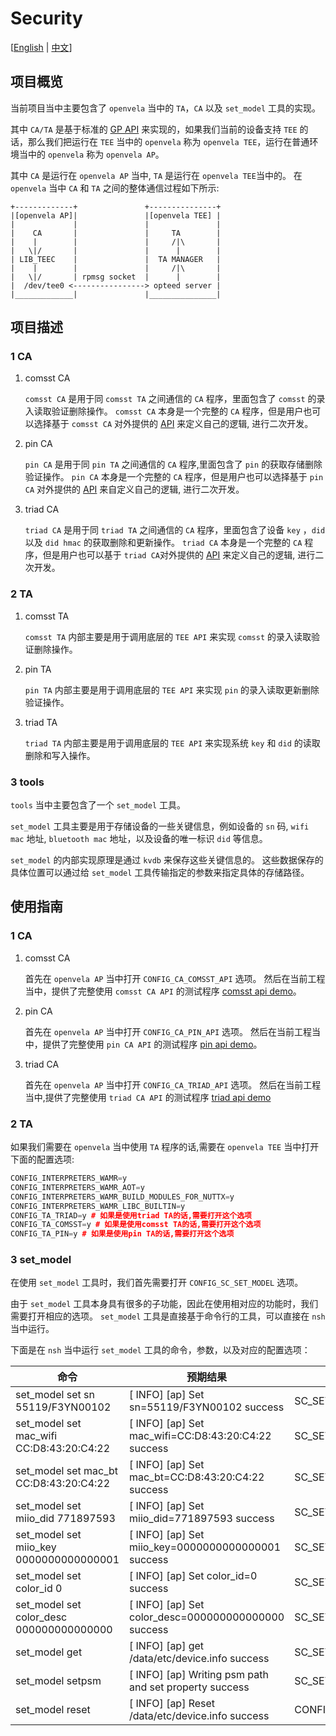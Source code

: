 # Security

[[English](./README.md) | [中文](./README_zh-cn.md)]

## 项目概览

当前项目当中主要包含了 `openvela` 当中的 `TA`，`CA` 以及 `set_model` 工具的实现。

其中 `CA/TA` 是基于标准的 [GP API](https://globalplatform.org/specs-library/tee-internal-core-api-specification) 来实现的，如果我们当前的设备支持 `TEE` 的话，那么我们把运行在 `TEE` 当中的 `openvela` 称为 `openvela TEE`，运行在普通环境当中的 `openvela` 称为 `openvela AP`。

其中 `CA` 是运行在 `openvela AP` 当中, `TA` 是运行在 `openvela TEE`当中的。
在 `openvela` 当中 `CA` 和 `TA` 之间的整体通信过程如下所示:

```log
+-------------+               +---------------+
|[openvela AP]|               |[openvela TEE] |
|             |               |               |
|    CA       |               |     TA        |
|    |        |               |     /|\       |
|   \|/       |               |      |        |
| LIB_TEEC    |               |  TA MANAGER   |
|    |        |               |     /|\       |
|   \|/       | rpmsg socket  |      |        |
|  /dev/tee0 <----------------> opteed server |
|_____________|               |_______________|
```

## 项目描述

### 1 CA

1. comsst CA

    `comsst CA` 是用于同 `comsst TA` 之间通信的 `CA` 程序，里面包含了 `comsst` 的录入读取验证删除操作。
    `comsst CA` 本身是一个完整的 `CA` 程序，但是用户也可以选择基于 `comsst CA` 对外提供的 [API](include/comsst_ca_api.h) 来定义自己的逻辑, 进行二次开发。

2. pin CA

    `pin CA` 是用于同 `pin TA` 之间通信的 `CA` 程序,里面包含了 `pin` 的获取存储删除验证操作。
    `pin CA` 本身是一个完整的 `CA` 程序，但是用户也可以选择基于 `pin CA` 对外提供的 [API](include/pin_ca_api.h) 来自定义自己的逻辑, 进行二次开发。

3. triad CA

    `triad CA` 是用于同 `triad TA` 之间通信的 `CA` 程序，里面包含了设备 `key` ，`did` 以及 `did hmac` 的获取删除和更新操作。
    `triad CA` 本身是一个完整的 `CA` 程序，但是用户也可以基于 `triad CA`对外提供的 [API](include/triad_ca_api.h) 来定义自己的逻辑, 进行二次开发。

### 2 TA

1. comsst TA

    `comsst TA` 内部主要是用于调用底层的 `TEE API` 来实现 `comsst` 的录入读取验证删除操作。

2. pin TA

    `pin TA` 内部主要是用于调用底层的 `TEE API` 来实现 `pin` 的录入读取更新删除验证操作。

3. triad TA

    `triad TA` 内部主要是用于调用底层的 `TEE API` 来实现系统 `key` 和 `did` 的读取删除和写入操作。

### 3 tools

`tools` 当中主要包含了一个 `set_model` 工具。

`set_model` 工具主要是用于存储设备的一些关键信息，例如设备的 `sn` 码, `wifi mac` 地址, `bluetooth mac` 地址，以及设备的唯一标识 `did` 等信息。

`set_model` 的内部实现原理是通过 `kvdb` 来保存这些关键信息的。
这些数据保存的具体位置可以通过给 `set_model` 工具传输指定的参数来指定具体的存储路径。

## 使用指南

### 1 CA

1. comsst CA

    首先在 `openvela AP` 当中打开 `CONFIG_CA_COMSST_API` 选项。
    然后在当前工程当中，提供了完整使用 `comsst CA API` 的测试程序 [comsst api demo](ca/comsst/comsst_test.c)。

2. pin CA

    首先在 `openvela AP` 当中打开 `CONFIG_CA_PIN_API` 选项。
    然后在当前工程当中，提供了完整使用 `pin CA API` 的测试程序 [pin api demo](ca/pin/pin_test.c)。

3. triad CA

    首先在 `openvela AP` 当中打开 `CONFIG_CA_TRIAD_API` 选项。
    然后在当前工程当中,提供了完整使用 `triad CA API` 的测试程序 [triad api demo](ca/triad/triad_test.c)

### 2 TA

如果我们需要在 `openvela` 当中使用 `TA` 程序的话,需要在 `openvela TEE` 当中打开下面的配置选项:
```cpp
CONFIG_INTERPRETERS_WAMR=y
CONFIG_INTERPRETERS_WAMR_AOT=y
CONFIG_INTERPRETERS_WAMR_BUILD_MODULES_FOR_NUTTX=y
CONFIG_INTERPRETERS_WAMR_LIBC_BUILTIN=y
CONFIG_TA_TRIAD=y # 如果是使用triad TA的话,需要打开这个选项
CONFIG_TA_COMSST=y # 如果是使用comsst TA的话,需要打开这个选项
CONFIG_TA_PIN=y # 如果是使用pin TA的话,需要打开这个选项
```

### 3 set_model

在使用 `set_model` 工具时，我们首先需要打开 `CONFIG_SC_SET_MODEL` 选项。

由于 `set_model` 工具本身具有很多的子功能，因此在使用相对应的功能时，我们需要打开相应的选项。
`set_model` 工具是直接基于命令行的工具，可以直接在 `nsh` 当中运行。

下面是在 `nsh` 当中运行 `set_model` 工具的命令，参数，以及对应的配置选项：

| 命令 | 预期结果 | 对应的配置选项 |
| --  | --      | --           |
| set_model set sn 55119/F3YN00102 | [  INFO] [ap] Set sn=55119/F3YN00102 success | SC_SET_MODEL_PRODUCT_ID |
| set_model set mac_wifi CC:D8:43:20:C4:22 | [  INFO] [ap] Set mac_wifi=CC:D8:43:20:C4:22 success | SC_SET_MODEL_PRODUCT_HARDWARE |
| set_model set mac_bt CC:D8:43:20:C4:22 | [  INFO] [ap] Set mac_bt=CC:D8:43:20:C4:22 success | SC_SET_MODEL_PRODUCT_HARDWARE |
| set_model set miio_did 771897593 | [  INFO] [ap] Set miio_did=771897593 success | SC_SET_MODEL_PRODUCT_APP_ID |
| set_model set miio_key 0000000000000001 | [  INFO] [ap] Set miio_key=0000000000000001 success | SC_SET_MODEL_PRODUCT_ID |
| set_model set color_id 0 | [  INFO] [ap] Set color_id=0 success | SC_SET_MODEL_PRIORITY |
| set_model set color_desc 000000000000000 | [  INFO] [ap] Set color_desc=000000000000000 success | SC_SET_MODEL_PRIORITY |
| set_model get | [  INFO] [ap] get /data/etc/device.info success | SC_SET_MODEL_PRIORITY |
| set_model setpsm | [  INFO] [ap] Writing psm path and set property success | SC_SET_MODEL_MIIO_PSM_PATH |
| set_model reset | [  INFO] [ap] Reset /data/etc/device.info success | CONFIG_SC_SET_MODEL |

